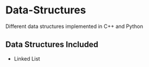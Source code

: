 # Data-Structures
Different data structures implemented in C++ and Python 

## Data Structures Included
- Linked List
